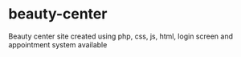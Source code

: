 # beauty-center
Beauty center site created using php, css, js, html, login screen and appointment system available
